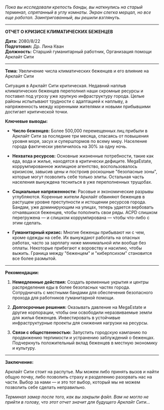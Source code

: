 _Пока вы исследовали крепость банды, вы наткнулись на старый терминал, спрятанный в углу комнаты. Экран слегка мерцал, но все еще работал. Заинтригованный, вы решили взглянуть._

---

**ОТЧЕТ О КРИЗИСЕ КЛИМАТИЧЕСКИХ БЕЖЕНЦЕВ**

**Дата:** 2080/8/22  
**Подготовил:** Др. Лина Кван  
**Должность:** Старший гуманитарный работник, Организация помощи Арклайт Сити

---

**Тема:** Увеличение числа климатических беженцев и его влияние на Арклайт Сити

Ситуация в Арклайт Сити критическая. Недавний наплыв климатических беженцев переполнил наши скромные ресурсы и поставил под угрозу уже хрупкую инфраструктуру города. Целые районы испытывают трудности с адаптацией к наплыву, а напряженность между коренными жителями и новыми прибывшими достигает критической точки.

**Ключевые выводы:**

- **Число беженцев:** Более 500,000 перемещенных лиц прибыли в Арклайт Сити за последние три месяца, спасаясь от повышения уровня моря, засух и суперштормов по всему миру. Население города фактически увеличилось на 30% за одну ночь.

- **Нехватка ресурсов:** Основные жизненные потребности, такие как еда, вода и жилье, находятся в критически дефиците. MegaEstate, коррумпированное жилищное агентство, воспользовалось кризисом, завысив цены и построив роскошные "безопасные зоны", которые могут позволить себе только элиты. Остальная часть населения вынуждена тесниться в уже переполненных трущобах.

- **Социальные напряженности:** Расовые и экономические разрывы углубляются. Коренные жители Арклайт обвиняют беженцев в растущем уровне преступности и истощении ресурсов города. Бандам, уже доминирующим на улицах, теперь удается вербовать отчаявшихся беженцев, чтобы пополнить свои ряды. ACPD слишком перегружена — и слишком коррумпирована — чтобы что-либо с этим сделать.

- **Гуманитарный кризис:** Многие беженцы прибывают ни с чем, кроме одежды на себе. Их вынуждают работать на опасных работах, часто за зарплату ниже минимальной или вообще без оплаты. Некоторые прибегают к воровству и насилию, чтобы выжить. Граница между "беженцем" и "киберпсихом" становится все более размытой.

---

**Рекомендации:**

1. **Немедленные действия:** Создать временные укрытия и центры распределения еды в более безопасных частях города. Сотрудничать с местными бандами для обеспечения безопасного прохода для работников гуманитарной помощи.

2. **Долгосрочные решения:** Оказывать давление на MegaEstate и другие корпорации, чтобы они освободили неразвиваемые земли для жилья беженцев. Инвестировать в устойчивые инфраструктурные проекты для снижения нагрузки на ресурсы.

3. **Связи с общественностью:** Запустить городскую кампанию по продвижению терпимости и устранению заблуждений о беженцах. Подчеркнуть положительный вклад беженцев в местную экономику и культуру.

---

**Заключение:**

Арклайт Сити стоит на распутье. Мы можем либо принять вызов и найти общую почву, либо позволить страху и разделению разорвать нас на части. Выбор за нами — и это тот выбор, который мы не можем позволить себе сделать неправильно.

_Терминал замер после того, как вы закрыли файл. Вам не могло не прийти в голову, что этот отчет значит для будущего Арклайт Сити..._
